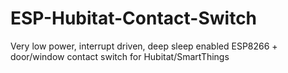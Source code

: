 # ESP-Hubitat-Contact-Switch
Very low power, interrupt driven, deep sleep enabled ESP8266 + door/window contact switch for Hubitat/SmartThings
